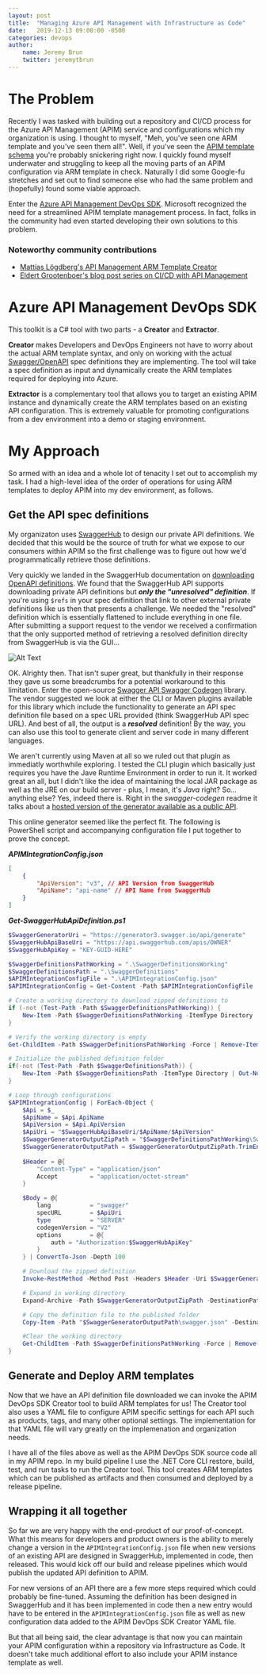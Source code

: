 ```yaml
---
layout: post
title:  "Managing Azure API Management with Infrastructure as Code"
date:   2019-12-13 09:00:00 -0500
categories: devops
author:
    name: Jeremy Brun
    twitter: jeremytbrun
---
```


# The Problem

Recently I was tasked with building out a repository and CI/CD process for the Azure API Management (APIM) service and configurations which my organization is using. I thought to myself, "Meh, you've seen one ARM template and you've seen them all!". Well, if you've seen the [APIM template schema](https://docs.microsoft.com/en-us/azure/templates/microsoft.apimanagement/allversions) you're probably snickering right now. I quickly found myself underwater and struggling to keep all the moving parts of an APIM configuration via ARM template in check. Naturally I did some Google-fu stretches and set out to find someone else who had the same problem and (hopefully) found some viable approach.

Enter the [Azure API Management DevOps SDK](https://github.com/Azure/azure-api-management-devops-resource-kit). Microsoft recognized the need for a streamlined APIM template management process. In fact, folks in the community had even started developing their own solutions to this problem.

### Noteworthy community contributions

- [Mattias Lögdberg's API Management ARM Template Creator](http://mlogdberg.com/apimanagement/arm-template-creator)
- [Eldert Grootenboer's blog post series on CI/CD with API Management](https://blog.eldert.net/api-management-ci-cd-using-arm-templates-api-management-instance/)

# Azure API Management DevOps SDK

This toolkit is a C# tool with two parts - a **Creator** and **Extractor**.

**Creator** makes Developers and DevOps Engineers not have to worry about the actual ARM template syntax, and only on working with the actual [Swagger/OpenAPI](https://swagger.io/specification/) spec definitions they are implementing. The tool will take a spec definition as input and dynamically create the ARM templates required for deploying into Azure.

**Extractor** is a complementary tool that allows you to target an existing APIM instance and dynamically create the ARM templates based on an existing API configuration. This is extremely valuable for promoting configurations from a dev environment into a demo or staging environment.

# My Approach

So armed with an idea and a whole lot of tenacity I set out to accomplish my task. I had a high-level idea of the order of operations for using ARM templates to deploy APIM into my dev environment, as follows.

## Get the API spec definitions

My organizaton uses [SwaggerHub](https://app.swaggerhub.com/) to design our private API definitions. We decided that this would be the source of truth for what we expose to our consumers within APIM so the first challenge was to figure out how we'd programmatically retrieve those definitions.

Very quickly we landed in the SwaggerHub documentation on [downloading OpenAPI definitions](https://app.swaggerhub.com/help/apis/downloading-swagger-definition). We found that the SwaggerHub API supports downloading private API definitions but ***only the "unresolved" definition***. If you're using `$refs` in your spec definition that link to other external private definitions like us then that presents a challenge. We needed the "resolved" definition which is essentially flattened to include everything in one file. After submitting a support request to the vendor we received a confirmation that the only supported method of retrieving a resolved definition direclty from SwaggerHub is via the GUI...

![Alt Text](https://media.giphy.com/media/6yRVg0HWzgS88/giphy.gif)

OK. Alrighty then. That isn't super great, but thankfully in their response they gave us some breadcrumbs for a potential workaround to this limitation. Enter the open-source [Swagger API Swagger Codegen](https://github.com/swagger-api/swagger-codegen) library. The vendor suggested we look at either the CLI or Maven plugins available for this library which include the functionality to generate an API spec definition file based on a spec URL provided (think SwaggerHub API spec URL). And best of all, the output is a ***resolved*** definition! By the way, you can also use this tool to generate client and server code in many different languages.

We aren't currently using Maven at all so we ruled out that plugin as immediatly worthwhile exploring. I tested the CLI plugin which basically just requires you have the Jave Runtime Environment in order to run it. It worked great an all, but I didn't like the idea of maintaining the local JAR package as well as the JRE on our build server - plus, I mean, it's *Java* right? So... anything else? Yes, indeed there is. Right in the *swagger-codegen* readme it talks about a [hosted version of the generator available as a public API](https://github.com/swagger-api/swagger-codegen#online-generators).

This online generator seemed like the perfect fit. The following is PowerShell script and accompanying configuration file I put together to prove the concept.

***APIMIntegrationConfig.json***
```Json
[
    {
        "ApiVersion": "v3", // API Version from SwaggerHub
        "ApiName": "api-name" // API Name from SwaggerHub
    }
]
```

***Get-SwaggerHubApiDefinition.ps1***
```PowerShell
$SwaggerGeneratorUri = "https://generator3.swagger.io/api/generate"
$SwaggerHubApiBaseUri = "https://api.swaggerhub.com/apis/OWNER"
$SwaggerHubApiKey = "KEY-GUID-HERE"

$SwaggerDefinitionsPathWorking = ".\SwaggerDefinitionsWorking"
$SwaggerDefinitionsPath = ".\SwaggerDefinitions"
$APIMIntegrationConfigFile = ".\APIMIntegrationConfig.json"
$APIMIntegrationConfig = Get-Content -Path $APIMIntegrationConfigFile | ConvertFrom-Json

# Create a working directory to download zipped definitions to
if (-not (Test-Path -Path $SwaggerDefinitionsPathWorking)) {
    New-Item -Path $SwaggerDefinitionsPathWorking -ItemType Directory | Out-Null
}

# Verify the working directory is empty
Get-ChildItem -Path $SwaggerDefinitionsPathWorking -Force | Remove-Item -Force

# Initialize the published definition folder
if(-not (Test-Path -Path $SwaggerDefinitionsPath)) {
    New-Item -Path $SwaggerDefinitionsPath -ItemType Directory | Out-Null
}

# Loop through configurations
$APIMIntegrationConfig | ForEach-Object {
    $Api = $_
    $ApiName = $Api.ApiName
    $ApiVersion = $Api.ApiVersion
    $ApiUri = "$SwaggerHubApiBaseUri/$ApiName/$ApiVersion"
    $SwaggerGeneratorOutputZipPath = "$SwaggerDefinitionsPathWorking\SwaggerGenerator.zip"
    $SwaggerGeneratorOutputPath = $SwaggerGeneratorOutputZipPath.TrimEnd(".zip")
    
    $Header = @{
        "Content-Type" = "application/json"
        Accept         = "application/octet-stream"
    }

    $Body = @{
        lang           = "swagger"
        specURL        = $ApiUri
        type           = "SERVER"
        codegenVersion = "V2"
        options        = @{
            auth = "Authorization:$SwaggerHubApiKey"
        }
    } | ConvertTo-Json -Depth 100

    # Download the zipped definition
    Invoke-RestMethod -Method Post -Headers $Header -Uri $SwaggerGeneratorUri -Body $Body -OutFile $SwaggerGeneratorOutputZipPath

    # Expand in working directory
    Expand-Archive -Path $SwaggerGeneratorOutputZipPath -DestinationPath $SwaggerGeneratorOutputPath -Force

    # Copy the definition file to the published folder
    Copy-Item -Path "$SwaggerGeneratorOutputPath\swagger.json" -Destination "$SwaggerDefinitionsPath\$($ApiName)_swagger.json" -Force

    #Clear the working directory
    Get-ChildItem -Path $SwaggerDefinitionsPathWorking -Force | Remove-Item -Recurse -Force
}
```

## Generate and Deploy ARM templates

Now that we have an API definition file downloaded we can invoke the APIM DevOps SDK Creator tool to build ARM templates for us! The Creator tool also uses a YAML file to configure APIM specific settings for each API such as products, tags, and many other optional settings. The implementation for that YAML file will vary greatly on the implemenation and organization needs.

I have all of the files above as well as the APIM DevOps SDK source code all in my APIM repo. In my build pipeline I use the .NET Core CLI restore, build, test, and run tasks to run the Creator tool. This tool creates ARM templates which can be published as artifacts and then consumed and deployed by a release pipeline.

## Wrapping it all together

So far we are very happy with the end-product of our proof-of-concept. What this means for developers and product owners is the ability to merely change a version in the `APIMIntegrationConfig.json` file when new versions of an existing API are designed in SwaggerHub, implemented in code, then released. This would kick off our build and release pipelines which would publish the updated API definition to APIM.

For new versions of an API there are a few more steps required which could probably be fine-tuned. Assuming the definition has been designed in SwaggerHub and it has been implemented in code then a new entry would have to be entered in the `APIMIntegrationConfig.json` file as well as new configuration data added to the APIM DevOps SDK Creator YAML file.

But that all being said, the clear advantage is that now you can maintain your APIM configuration within a repository via Infrastructure as Code. It doesn't take much additional effort to also include your APIM instance template as well.
